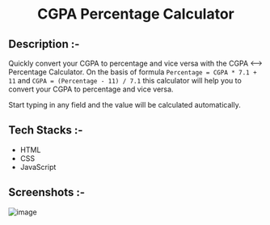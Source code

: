 # <p align="center">CGPA Percentage Calculator</p>

## Description :-

Quickly convert your CGPA to percentage and vice versa with the CGPA ⟷ Percentage Calculator. On the basis of formula `Percentage = CGPA * 7.1 + 11` and `CGPA = (Percentage - 11) / 7.1` this calculator will help you to convert your CGPA to percentage and vice versa.

Start typing in any field and the value will be calculated automatically.

## Tech Stacks :-

- HTML
- CSS
- JavaScript

## Screenshots :-

![image](https://github.com/Rakesh9100/CalcDiverse/assets/73993775/e33cfdae-2c31-4ff0-9964-82dffa5495e3)
